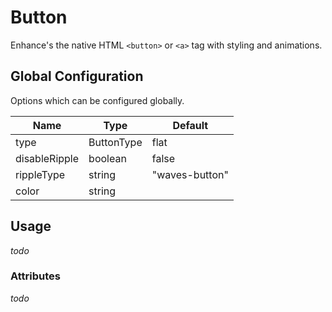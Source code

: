 # Button
Enhance's the native HTML `<button>` or `<a>` tag with styling and animations.

## Global Configuration
Options which can be configured globally.

 Name           | Type        | Default           |
|---------------|-------------|-------------------|
| type          | ButtonType  | flat              |
| disableRipple | boolean     | false             |
| rippleType    | string      | "waves-button"    |
| color         | string      |                   |

## Usage

*todo*

### Attributes
*todo*